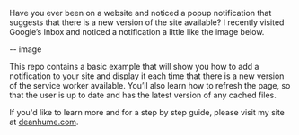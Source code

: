 Have you ever been on a website and noticed a popup notification that suggests that there is a new version of the site available? I recently visited Google’s Inbox and noticed a notification a little like the image below.

-- image

This repo contains a basic example that will show you how to add a notification to your site and display it each time that there is a new version of the service worker available. You’ll also learn how to refresh the page, so that the user is up to date and has the latest version of any cached files. 

If you'd like to learn more and for a step by step guide, please visit my site at [deanhume.com](https://deanhume.com).
